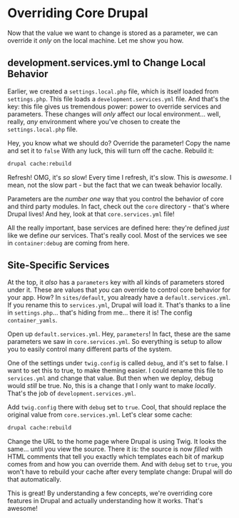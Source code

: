# Overriding Core Drupal

Now that the value we want to change is stored as a parameter, we can override it
*only* on the local machine. Let me show you how.

## development.services.yml to Change Local Behavior

Earlier, we created a `settings.local.php` file, which is itself loaded from `settings.php`.
This file loads a `development.services.yml` file. And that's the key: this file
gives us tremendous power: power to override services and parameters. These changes
will *only* affect our local environment... well, really, *any* environment where
you've chosen to create the `settings.local.php` file.

Hey, you know what we should do? Override the parameter! Copy the name and set it
to `false` With any luck, this will turn off the cache. Rebuild it:

```bash
drupal cache:rebuild
```

Refresh! OMG, it's *so* slow! Every time I refresh, it's slow. This is *awesome*.
I mean, not the slow part - but the fact that we can tweak behavior locally.

Parameters are the *number one* way that you control the behavior of core and third
party modules. In fact, check out the `core` directory - that's where Drupal lives!
And hey, look at that `core.services.yml` file!

All the really important, base services are defined here: they're defined *just*
like we define *our* services. That's really cool. Most of the services we see in
`container:debug` are coming from here.

## Site-Specific Services

At the top, it *also* has a `parameters` key with all kinds of parameters stored
under it. These are values that *you* can override to control core behavior for
your app. How? In `sites/default`, you already have a `default.services.yml`. If
you rename this to `services.yml`, Drupal will load it. That's thanks to a line
in `settings.php`... that's hiding from me... there it is! The config `container_yamls`.

Open up `default.services.yml`. Hey, `parameters`! In fact, these are the same parameters
we saw in `core.services.yml`. So everything is setup to allow you to easily control
many different parts of the system.

One of the settings under `twig.config` is called `debug`, and it's set to false.
I want to set this to true, to make theming easier. I could rename this file to
`services.yml` and change that value. But then when we deploy, debug would *still*
be true. No, this is a change that I only want to make *locally*. That's the job
of `development.services.yml`.

Add `twig.config` there with `debug` set to `true`. Cool, that should replace the
original value from `core.services.yml`. Let's clear some cache:

```bash
drupal cache:rebuild
```

Change the URL to the home page where Drupal is using Twig. It looks the same...
until you view the source. There it is: the source is now *filled* with HTML comments
that tell you exactly which templates each bit of markup comes from and how you can
override them. And with `debug` set to `true`, you won't have to rebuild your cache
after every template change: Drupal will do that automatically. 

This is great! By understanding a few concepts, we're overriding core features in
Drupal and actually understanding how it works. That's awesome!
